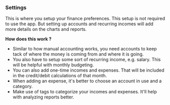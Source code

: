 ### Settings
This is where you setup your finance preferences. This setup is not required to use the app. But setting up accounts and recurring incomes will add more details on the charts and reports.

**How does this work ?**
- Similar to how manual accounting works, you need accounts to keep tack of where the money is coming from and where it is going.
- You also have to setup some sort of recurring income, e.g. salary. This will be helpful with monthly budgeting.
- You can also add one-time incomes and expenses. That will be included in the credit/debit calculations of that month.
- When adding an expense, it's better to choose an account in use and a category.
- Make use of tags to categorize your incomes and expenses. It'll help with analyzing reports better.
